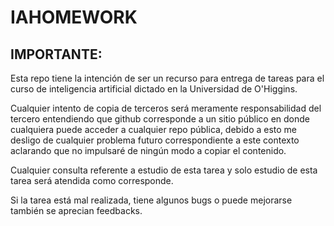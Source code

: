 # IAHOMEWORK

## IMPORTANTE:
Esta repo tiene la intención de ser un recurso para entrega de tareas para el curso de inteligencia artificial dictado en la Universidad de O'Higgins.

Cualquier intento de copia de terceros será meramente responsabilidad del tercero entendiendo que github corresponde a un sitio público en donde cualquiera puede acceder a cualquier repo pública, debido a esto me desligo de cualquier problema futuro correspondiente a este contexto aclarando que no impulsaré de ningún modo a copiar el contenido.

Cualquier consulta referente a estudio de esta tarea y solo estudio de esta tarea será atendida como corresponde.

Si la tarea está mal realizada, tiene algunos bugs o puede mejorarse también se aprecian feedbacks.
